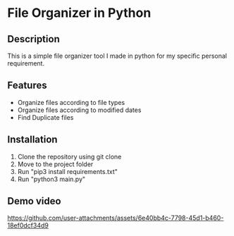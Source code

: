 # File Organizer in Python

## Description
This is a simple file organizer tool I made in python for my specific personal requirement.

## Features
- Organize files according to file types
- Organize files according to modified dates
- Find Duplicate files

## Installation
1. Clone the repository using git clone
2. Move to the project folder
3. Run "pip3 install requirements.txt"
4. Run "python3 main.py"

## Demo video
https://github.com/user-attachments/assets/6e40bb4c-7798-45d1-b460-18ef0dcf34d9

